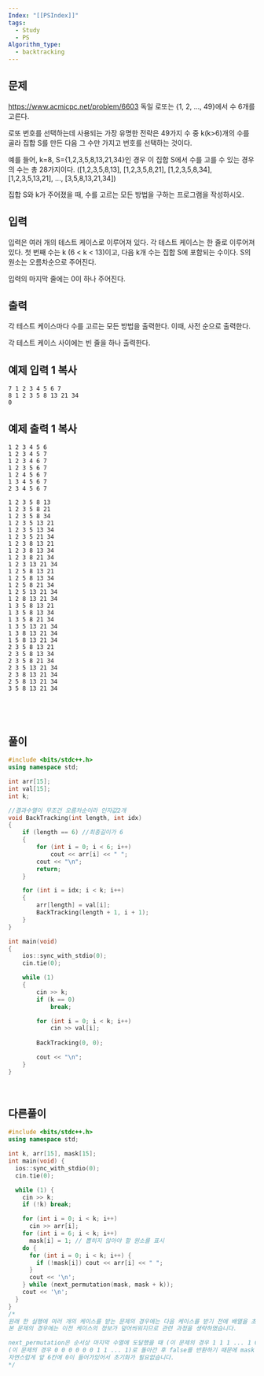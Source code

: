 ```yaml
---
Index: "[[PSIndex]]"
tags:
  - Study
  - PS
Algorithm_type:
  - backtracking
---
```


## 문제
https://www.acmicpc.net/problem/6603
독일 로또는 {1, 2, ..., 49}에서 수 6개를 고른다.

로또 번호를 선택하는데 사용되는 가장 유명한 전략은 49가지 수 중 k(k>6)개의 수를 골라 집합 S를 만든 다음 그 수만 가지고 번호를 선택하는 것이다.

예를 들어, k=8, S={1,2,3,5,8,13,21,34}인 경우 이 집합 S에서 수를 고를 수 있는 경우의 수는 총 28가지이다. (\[1,2,3,5,8,13], \[1,2,3,5,8,21], \[1,2,3,5,8,34], \[1,2,3,5,13,21], ..., \[3,5,8,13,21,34])

집합 S와 k가 주어졌을 때, 수를 고르는 모든 방법을 구하는 프로그램을 작성하시오.

## 입력

입력은 여러 개의 테스트 케이스로 이루어져 있다. 각 테스트 케이스는 한 줄로 이루어져 있다. 첫 번째 수는 k (6 < k < 13)이고, 다음 k개 수는 집합 S에 포함되는 수이다. S의 원소는 오름차순으로 주어진다.

입력의 마지막 줄에는 0이 하나 주어진다. 

## 출력

각 테스트 케이스마다 수를 고르는 모든 방법을 출력한다. 이때, 사전 순으로 출력한다.

각 테스트 케이스 사이에는 빈 줄을 하나 출력한다.

## 예제 입력 1 복사
```
7 1 2 3 4 5 6 7
8 1 2 3 5 8 13 21 34
0
```


## 예제 출력 1 복사
```
1 2 3 4 5 6
1 2 3 4 5 7
1 2 3 4 6 7
1 2 3 5 6 7
1 2 4 5 6 7
1 3 4 5 6 7
2 3 4 5 6 7

1 2 3 5 8 13
1 2 3 5 8 21
1 2 3 5 8 34
1 2 3 5 13 21
1 2 3 5 13 34
1 2 3 5 21 34
1 2 3 8 13 21
1 2 3 8 13 34
1 2 3 8 21 34
1 2 3 13 21 34
1 2 5 8 13 21
1 2 5 8 13 34
1 2 5 8 21 34
1 2 5 13 21 34
1 2 8 13 21 34
1 3 5 8 13 21
1 3 5 8 13 34
1 3 5 8 21 34
1 3 5 13 21 34
1 3 8 13 21 34
1 5 8 13 21 34
2 3 5 8 13 21
2 3 5 8 13 34
2 3 5 8 21 34
2 3 5 13 21 34
2 3 8 13 21 34
2 5 8 13 21 34
3 5 8 13 21 34
```
   
---
## 풀이
```cpp
#include <bits/stdc++.h>
using namespace std;

int arr[15];
int val[15];
int k;

//결과수열이 무조건 오름차순이라 인자값2개
void BackTracking(int length, int idx)
{
	if (length == 6) //최종길이가 6
	{
		for (int i = 0; i < 6; i++)
			cout << arr[i] << " ";
		cout << "\n";
		return;
	}

	for (int i = idx; i < k; i++)
	{
		arr[length] = val[i];
		BackTracking(length + 1, i + 1);
	}
}

int main(void) 
{
	ios::sync_with_stdio(0);
	cin.tie(0);

	while (1)
	{
		cin >> k;
		if (k == 0)
			break;

		for (int i = 0; i < k; i++)
			cin >> val[i];
		
		BackTracking(0, 0);

		cout << "\n";
	}
}
```
   
## 다른풀이
```cpp
#include <bits/stdc++.h>
using namespace std;

int k, arr[15], mask[15];
int main(void) {
  ios::sync_with_stdio(0);
  cin.tie(0);

  while (1) {
    cin >> k;
    if (!k) break;

    for (int i = 0; i < k; i++)
      cin >> arr[i];
    for (int i = 6; i < k; i++)
      mask[i] = 1; // 뽑히지 않아야 할 원소를 표시
    do {
      for (int i = 0; i < k; i++) {
        if (!mask[i]) cout << arr[i] << " ";
      }
      cout << '\n';
    } while (next_permutation(mask, mask + k));
    cout << '\n';
  }
}
/* 
원래 한 실행에 여러 개의 케이스를 받는 문제의 경우에는 다음 케이스를 받기 전에 배열을 초기화 시켜주어야 하나,
본 문제의 경우에는 이전 케이스의 정보가 덮어씌워지므로 관련 과정을 생략하였습니다.

next_permutation은 순서상 마지막 수열에 도달했을 때 (이 문제의 경우 1 1 1 ... 1 0 0 0 0 0 0) 다시 첫 수열
(이 문제의 경우 0 0 0 0 0 0 1 1 ... 1)로 돌아간 후 false를 반환하기 때문에 mask 배열 또한 각 TC가 끝난 후
자연스럽게 앞 6칸에 0이 들어가있어서 초기화가 필요없습니다.
*/
```